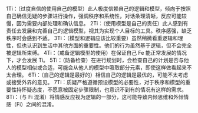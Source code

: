 1Ti：（过度自信的使用自己的模型）此人极度信赖自己的逻辑和模型，倾向于按照自己确信无疑的步骤进行操作，强调秩序和系统性，对话条理清晰，反应可能较慢，因为需要内部处理和确认信息。
2Ti：（使用模型是自己的责任）此人感到有责任去发展和完善自己的逻辑模型，视其为实现个人目标的工具。秩序感强，缺乏秩序时会感到不适。
3Ti：（模型和逻辑应该比较重要）虽然稍微看重逻辑和理性，但也认识到生活中其他方面的重要性。他们的行为虽然基于逻辑，但不会完全被逻辑所束缚。
4Ti：（戒备逻辑模型的使用）在保证自己 Fe 能正常发展的情况下，才会发展 Ti。
5Ti：（防备检查）在进行规划时，会检查自己的计划是否与他人的模型相似或合适，可能会从他人的模型中吸取部分元素，即使这样做看起来不太合理。
6Ti：（自己的逻辑是最好的）相信自己的逻辑是最优的，可能不太考虑或接受外界的意见。
7Ti：质疑严格遵循预设模型的必要性，对于秩序和模型的重要性持怀疑态度，不愿意被固定步骤限制，也意识不到有的情况有这样的需求。
8Ti：（与 Fi 混淆）将情感反应视为逻辑的一部分，这可能导致内倾思维和外倾情感（Fi）之间的混淆。